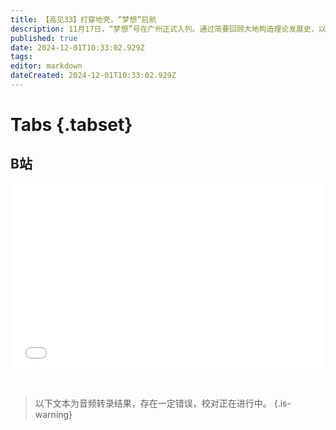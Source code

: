```yaml
---
title: 【高见33】打穿地壳，“梦想”启航
description: 11月17日，“梦想”号在广州正式入列。通过简要回顾大地构造理论发展史，以及科学钻探史，解释“梦想”号项目对中国的意义。
published: true
date: 2024-12-01T10:33:02.929Z
tags: 
editor: markdown
dateCreated: 2024-12-01T10:33:02.929Z
---
```


# Tabs {.tabset}

## B站

<div style="position: relative; padding: 30% 45%;">
<iframe style="position: absolute; width: 100%; height: 100%; left: 0; top: 0;" src="//player.bilibili.com/player.html?&bvid=BV1XezoYWEZc&page=1&as_wide=1&high_quality=1&danmaku=1&autoplay=0" scrolling="no" border="0" frameborder="no" framespacing="0" allowfullscreen="true"></iframe>
</div>


#

> 以下文本为音频转录结果，存在一定错误，校对正在进行中。
{.is-warning}